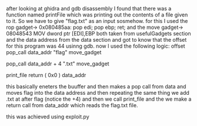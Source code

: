 after looking at ghidra and gdb disassembly I found that there was a function named printFile which was printing out the contents of a file given to it.
So we have to give "flag.txt" as an input sosmehow.
for this I used the rop gadget-> 0x080485aa: pop edi; pop ebp; ret;
and the move gadget-> 08048543      MOV        dword ptr [EDI],EBP
both taken from usefulGadgets section
and the data address from the data section and got to know that the offset for this program was 44 usinng gdb.
now I used the following logic:
offset
pop_call
data_addr
"flag"
move_gadget

pop_call
data_addr + 4
".txt"
move_gadget

print_file
return ( 0x0 )
data_addr

this basically eneters the buuffer and then makes a pop call from data and moves flag into the data address and then repeating the same thing we add .txt at after flag (notice the +4) and then we call print_file and the we make a return call from data_addr which reads the flag.txt file.

this was achieved using exploit.py
